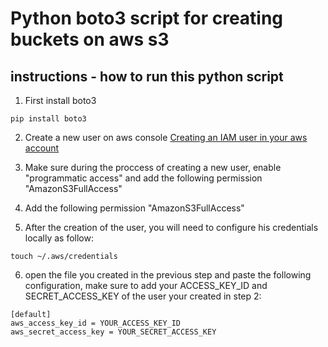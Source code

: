 # Python boto3 script for creating buckets on aws s3
## instructions - how to run this python script
1) First install boto3

```
pip install boto3
```
2) Create a new user on aws console <a href="https://docs.aws.amazon.com/IAM/latest/UserGuide/id_users_create.html">Creating an IAM user in your aws account</a>

3) Make sure during the proccess of creating a new user, enable "programmatic access" and add the following permission "AmazonS3FullAccess"

4) Add the following permission "AmazonS3FullAccess"

5) After the creation of the user, you will need to configure his credentials locally as follow:
```
touch ~/.aws/credentials
```
6) open the file you created in the previous step and paste the following configuration, make sure to add your ACCESS_KEY_ID and SECRET_ACCESS_KEY of the user your created in step 2:
```
[default]
aws_access_key_id = YOUR_ACCESS_KEY_ID
aws_secret_access_key = YOUR_SECRET_ACCESS_KEY
```

